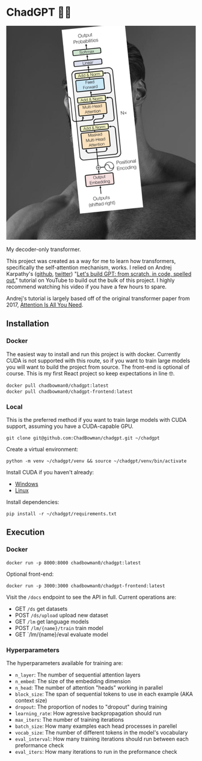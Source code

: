# ChadGPT 🦾🤖

![ChadGPT](https://github.com/ChadBowman/ChadGPT/blob/master/assets/chadgpt.png)

My decoder-only transformer.

This project was created as a way for me to learn how transformers, specifically the self-attention mechanism, works. I relied on Andrej Karpathy's ([github](https://github.com/karpathy), [twitter](https://twitter.com/karpathy)) "[Let's build GPT: from scratch, in code, spelled out.](https://www.youtube.com/watch?v=kCc8FmEb1nY&t=6050s&ab_channel=AndrejKarpathy)" tutorial on YouTube to build out the bulk of this project. I highly recommend watching his video if you have a few hours to spare.

Andrej's tutorial is largely based off of the original transformer paper from 2017, [Attention Is All You Need](https://arxiv.org/pdf/1706.03762.pdf?).

## Installation
### Docker
The easiest way to install and run this project is with docker. Currently CUDA is not supported with this route, so if you want to train large models you will want to build the project from source. The front-end is optional of course. This is my first React project so keep expectations in line 🤓.
```
docker pull chadbowman0/chadgpt:latest
docker pull chadbowman0/chadgpt-frontend:latest
```

### Local
This is the preferred method if you want to train large models with CUDA support, assuming you have a CUDA-capable GPU.
```
git clone git@github.com:ChadBowman/chadgpt.git ~/chadgpt
```

Create a virtual environment:
```
python -m venv ~/chadgpt/venv && source ~/chadgpt/venv/bin/activate
```

Install CUDA if you haven't already:
* [Windows](https://docs.nvidia.com/cuda/cuda-installation-guide-microsoft-windows/)
* [Linux](https://docs.nvidia.com/cuda/cuda-installation-guide-linux/)

Install dependencies:
```
pip install -r ~/chadgpt/requirements.txt
```

## Execution
### Docker
```
docker run -p 8000:8000 chadbowman0/chadgpt:latest
```

Optional front-end:
```
docker run -p 3000:3000 chadbowman0/chadgpt-frontend:latest
```

Visit the `/docs` endpoint to see the API in full. Current operations are:
* GET `/ds` get datasets
* POST `/ds/upload` upload new dataset
* GET `/lm` get language models
* POST `/lm/{name}/train` train model
* GET `/lm/{name}/eval evaluate model

### Hyperparameters

The hyperparameters available for training are:
* `n_layer`: The number of sequential attention layers
* `n_embed`: The size of the embedding dimension
* `n_head`: The number of attention "heads" working in parallel
* `block_size`: The span of sequential tokens to use in each example (AKA context size)
* `dropout`: The proportion of nodes to "dropout" during training
* `learning_rate`: How agressive backpropagation should run
* `max_iters`: The number of training iterations
* `batch_size`: How many examples each head processes in parellel
* `vocab_size`: The number of different tokens in the model's vocabulary
* `eval_interval`: How many training iterations should run between each preformance check
* `eval_iters`: How many iterations to run in the preformance check
